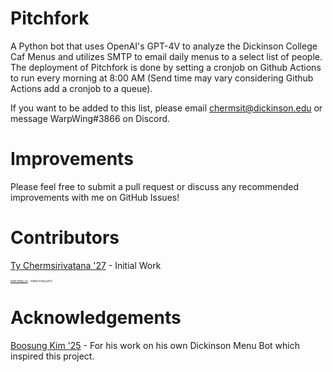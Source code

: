# Pitchfork
A Python bot that uses OpenAI's GPT-4V to analyze the Dickinson College Caf Menus and utilizes SMTP to email daily menus to a select list of people. The deployment of Pitchfork is done by setting a cronjob on Github Actions to run every morning at 8:00 AM (Send time may vary considering Github Actions add a cronjob to a queue). 

If you want to be added to this list, please email chermsit@dickinson.edu or message WarpWing#3866 on Discord.

# Improvements
Please feel free to submit a pull request or discuss any recommended improvements with me on GitHub Issues!


# Contributors
[Ty Chermsirivatana '27](https://github.com/WarpWing) - Initial Work

<sup><sub><sub><sub><sub><sub><sub>[Evan Wong '24](https://github.com/evanwong1020) - Added Song Lyrics</sub></sub></sub></sub></sub></sub></sup>

# Acknowledgements 
[Boosung Kim '25](https://github.com/boosungkim) - For his work on his own Dickinson Menu Bot which inspired this project.


